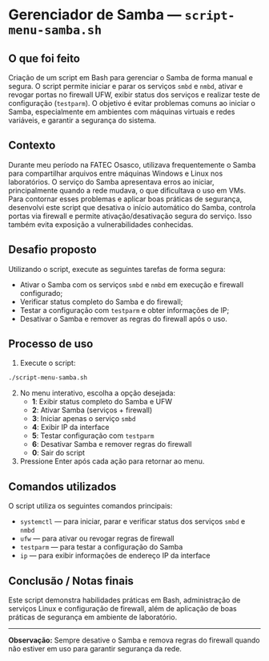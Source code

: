 # Gerenciador de Samba — `script-menu-samba.sh`

## O que foi feito
Criação de um script em Bash para gerenciar o Samba de forma manual e segura. O script permite iniciar e parar os serviços `smbd` e `nmbd`, ativar e revogar portas no firewall UFW, exibir status dos serviços e realizar teste de configuração (`testparm`). 
O objetivo é evitar problemas comuns ao iniciar o Samba, especialmente em ambientes com máquinas virtuais e redes variáveis, e garantir a segurança do sistema.

## Contexto
Durante meu período na FATEC Osasco, utilizava frequentemente o Samba para compartilhar arquivos entre máquinas Windows e Linux nos laboratórios. O serviço do Samba apresentava erros ao iniciar, principalmente quando a rede mudava, o que dificultava o uso em VMs. 
Para contornar esses problemas e aplicar boas práticas de segurança, desenvolvi este script que desativa o início automático do Samba, controla portas via firewall e permite ativação/desativação segura do serviço. Isso também evita exposição a vulnerabilidades conhecidas.

## Desafio proposto
Utilizando o script, execute as seguintes tarefas de forma segura:
- Ativar o Samba com os serviços `smbd` e `nmbd` em execução e firewall configurado;
- Verificar status completo do Samba e do firewall;
- Testar a configuração com `testparm` e obter informações de IP;
- Desativar o Samba e remover as regras do firewall após o uso.

## Processo de uso
1. Execute o script:
```bash
./script-menu-samba.sh
```
2. No menu interativo, escolha a opção desejada:
   - **1**: Exibir status completo do Samba e UFW
   - **2**: Ativar Samba (serviços + firewall)
   - **3**: Iniciar apenas o serviço `smbd`
   - **4**: Exibir IP da interface
   - **5**: Testar configuração com `testparm`
   - **6**: Desativar Samba e remover regras do firewall
   - **0**: Sair do script
3. Pressione Enter após cada ação para retornar ao menu.

## Comandos utilizados
O script utiliza os seguintes comandos principais:
- `systemctl` — para iniciar, parar e verificar status dos serviços `smbd` e `nmbd`
- `ufw` — para ativar ou revogar regras de firewall
- `testparm` — para testar a configuração do Samba
- `ip` — para exibir informações de endereço IP da interface

## Conclusão / Notas finais
Este script demonstra habilidades práticas em Bash, administração de serviços Linux e configuração de firewall, além de aplicação de boas práticas de segurança em ambiente de laboratório. 

---
**Observação:** Sempre desative o Samba e remova regras do firewall quando não estiver em uso para garantir segurança da rede.
